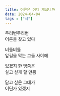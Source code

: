 ```yaml
---
title: 어른은 어디 계십니까
date: 2024-04-04
tags : ["시"]
---
```


두리번두리번  
어른을 찾고 있다

비틀비틀  
앞길을 막는 그들 사이에

있겠지 한 명쯤은  
살고 싶게 할 만큼

닮고 싶은 그대가  
어딘가 있겠지
